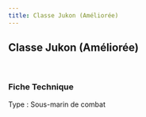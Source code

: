 ```yaml
---
title: Classe Jukon (Améliorée)
---
```


Classe Jukon (Améliorée)
------------------------


 





### Fiche Technique


Type : Sous-marin de combat

